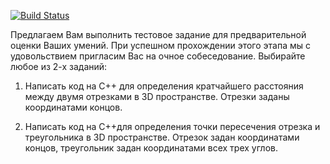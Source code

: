 [![Build Status](https://travis-ci.com/magras/TrialAssignment_Avantis3D.svg?branch=master)](https://travis-ci.com/magras/TrialAssignment_Avantis3D)

Предлагаем Вам выполнить тестовое задание для предварительной оценки Ваших
умений. При успешном прохождении этого этапа мы с удовольствием пригласим
Вас на очное собеседование.
Выбирайте любое из 2-х заданий:

1. Написать код на С++ для определения кратчайшего расстояния между двумя
отрезками в 3D пространстве. Отрезки заданы координатами концов.

2. Написать код на С++для определения точки пересечения отрезка и
треугольника в 3D пространстве. Отрезок задан координатами концов,
треугольник задан координатами всех трех углов.
